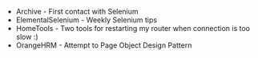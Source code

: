 * Archive - First contact with Selenium
* ElementalSelenium - Weekly Selenium tips
* HomeTools - Two tools for restarting my router when connection is too slow :)
* OrangeHRM - Attempt to Page Object Design Pattern